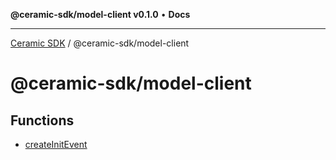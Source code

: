 **@ceramic-sdk/model-client v0.1.0** • **Docs**

***

[Ceramic SDK](../../README.md) / @ceramic-sdk/model-client

# @ceramic-sdk/model-client

## Functions

- [createInitEvent](functions/createInitEvent.md)
